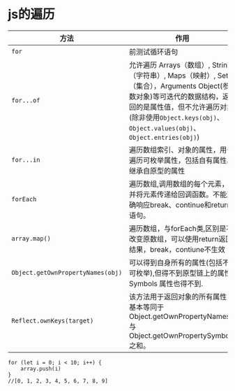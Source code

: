 # js的遍历
方法 | 作用
--|--
`for` | 前测试循环语句
`for...of`|允许遍历 Arrays（数组）, Strings（字符串）, Maps（映射）, Sets（集合），Arguments Object(参数对象)等可迭代的数据结构，返回的是属性值，但不允许遍历对象(除非使用`Object.keys(obj)`、`Object.values(obj)`、`Object.entries(obj)`)
`for...in`|遍历数组索引、对象的属性，用于遍历可枚举属性，包括自有属性、继承自原型的属性
`forEach` | 遍历数组,调用数组的每个元素，并将元素传递给回调函数。不能正确响应break、continue和return语句。
`array.map()` |遍历数组，与forEach类,区别是不改变原数组，可以使用return返回结果，break，contiune不生效
`Object.getOwnPropertyNames(obj)`|可以得到自身所有的属性(包括不可枚举),但得不到原型链上的属性, Symbols 属性也得不到.
`Reflect.ownKeys(target)`|该方法用于返回对象的所有属性，基本等同于 Object.getOwnPropertyNames() 与 Object.getOwnPropertySymbols 之和。

>
    for (let i = 0; i < 10; i++) {
        array.push(i)
    }
    //[0, 1, 2, 3, 4, 5, 6, 7, 8, 9]
>